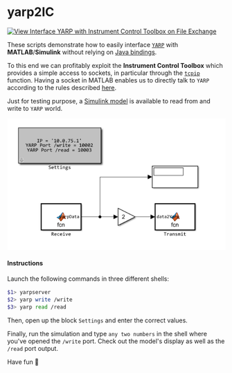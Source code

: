 yarp2IC
=======

[![View Interface YARP with Instrument Control Toolbox on File Exchange](https://www.mathworks.com/matlabcentral/images/matlab-file-exchange.svg)](https://www.mathworks.com/matlabcentral/fileexchange/51109-interface-yarp-with-instrument-control-toolbox)

These scripts demonstrate how to easily interface [`YARP`](https://github.com/robotology/yarp)
with **MATLAB**/**Simulink** without relying on [Java bindings](http://wiki.icub.org/yarpdoc/yarp_swig.html).

To this end we can profitably exploit the **Instrument Control Toolbox**
which provides a simple access to sockets, in particular through the [`tcpip`](http://www.mathworks.com/help/instrument/tcpip.html) function.
Having a socket in MATLAB enables us to directly talk to `YARP` according to the rules described
[here](http://wiki.icub.org/yarpdoc/yarp_without_yarp.html).

Just for testing purpose, a [Simulink model](/yarpSimTest.mdl)
is available to read from and write to `YARP` world.

![model](/assets/model.png)

#### Instructions
Launch the following commands in three different shells:

```sh
$1> yarpserver
$2> yarp write /write
$3> yarp read /read
```

Then, open up the block `Settings` and enter the correct values. 

Finally, run the simulation and type `any two numbers` in the shell where you've opened
the `/write` port. Check out the model's display as well as the `/read` port output.

Have fun :tada:
